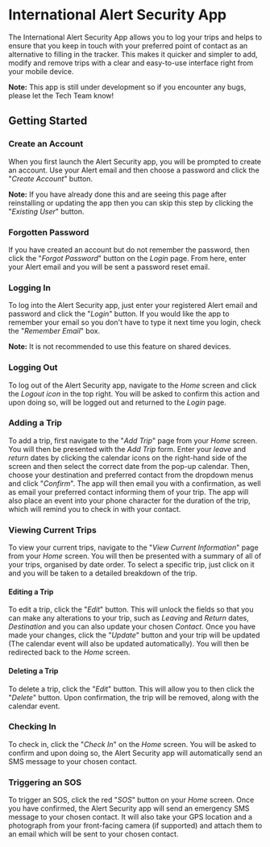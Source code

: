 # International Alert Security App

The International Alert Security App allows you to log your trips and helps to ensure that you keep in touch with your preferred point of contact as an alternative to filling in the tracker. This makes it quicker and simpler to add, modify and remove trips with a clear and easy-to-use interface right from your mobile device.

**Note:** This app is still under development so if you encounter any bugs, please let the Tech Team know!

## Getting Started

### Create an Account
When you first launch the Alert Security app, you will be prompted to create an account. Use your Alert email and then choose a password and click the "*Create Account*" button.

**Note:** If you have already done this and are seeing this page after reinstalling or updating the app then you can skip this step by clicking the "*Existing User*" button.

### Forgotten Password
If you have created an account but do not remember the password, then click the "*Forgot Password*" button on the *Login* page. From here, enter your Alert email and you will be sent a password reset email.

### Logging In
To log into the Alert Security app, just enter your registered Alert email and password and click the "*Login*" button. If you would like the app to remember your email so you don't have to type it next time you login, check the "*Remember Email*" box.

**Note:** It is not recommended to use this feature on shared devices.

### Logging Out
To log out of the Alert Security app, navigate to the *Home* screen and click the *Logout icon* in the top right. You will be asked to confirm this action and upon doing so, will be logged out and returned to the *Login* page.

### Adding a Trip
To add a trip, first navigate to the "*Add Trip*" page from your *Home* screen. You will then be presented with the *Add Trip* form. Enter your *leave* and *return* dates by clicking the calendar icons on the right-hand side of the screen and then select the correct date from the pop-up calendar. Then, choose your destination and preferred contact from the dropdown menus and click "*Confirm*". The app will then email you with a confirmation, as well as email your preferred contact informing them of your trip. The app will also place an event into your phone character for the duration of the trip, which will remind you to check in with your contact.

### Viewing Current Trips
To view your current trips, navigate to the "*View Current Information*" page from your *Home* screen. You will then be presented with a summary of all of your trips, organised by date order. To select a specific trip, just click on it and you will be taken to a detailed breakdown of the trip.
#### Editing a Trip
To edit a trip, click the "*Edit*" button. This will unlock the fields so that you can make any alterations to your trip, such as *Leaving* and *Return* dates, *Destination* and you can also update your chosen *Contact*. Once you have made your changes, click the "*Update*" button and your trip will be updated (The calendar event will also be updated automatically). You will then be redirected back to the *Home* screen.
#### Deleting a Trip
To delete a trip, click the "*Edit*" button. This will allow you to then click the "*Delete*" button. Upon confirmation, the trip will be removed, along with the calendar event.

### Checking In
To check in, click the "*Check In*" on the *Home* screen. You will be asked to confirm and upon doing so, the Alert Security app will automatically send an SMS message to your chosen contact.

### Triggering an SOS
To trigger an SOS, click the red "*SOS*" button on your *Home* screen. Once you have confirmed, the Alert Security app will send an emergency SMS message to your chosen contact. It will also take your GPS location and a photograph from your front-facing camera (if supported) and attach them to an email which will be sent to your chosen contact.

